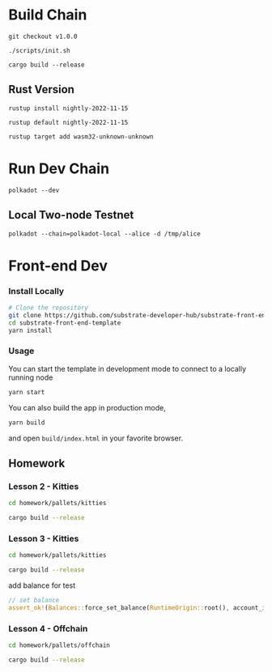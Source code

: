 # Build Chain

```
git checkout v1.0.0

./scripts/init.sh

cargo build --release
```

## Rust Version

```
rustup install nightly-2022-11-15

rustup default nightly-2022-11-15

rustup target add wasm32-unknown-unknown
```

# Run Dev Chain

```
polkadot --dev
```

## Local Two-node Testnet

```
polkadot --chain=polkadot-local --alice -d /tmp/alice
```

# Front-end Dev

### Install Locally

```bash
# Clone the repository
git clone https://github.com/substrate-developer-hub/substrate-front-end-template.git
cd substrate-front-end-template
yarn install
```

### Usage

You can start the template in development mode to connect to a locally running node

```bash
yarn start
```

You can also build the app in production mode,

```bash
yarn build
```

and open `build/index.html` in your favorite browser.

## Homework

### Lesson 2 - Kitties

```bash
cd homework/pallets/kitties

cargo build --release
```

### Lesson 3 - Kitties

```bash
cd homework/pallets/kitties

cargo build --release
```

add balance for test

```rust
// set balance
assert_ok!(Balances::force_set_balance(RuntimeOrigin::root(), account_id, 100000000000));
```

### Lesson 4 - Offchain

```bash
cd homework/pallets/offchain

cargo build --release
```
